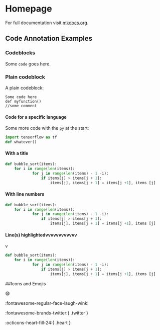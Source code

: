# Homepage

For full documentation visit [mkdocs.org](https://www.mkdocs.org).

## Code Annotation Examples

### Codeblocks

Some `code` goes here.

### Plain codeblock

A plain codeblock:

``` 
Some code here
def myfunction()
//some comment
```

#### Code for a specific language

Some more code with the `py` at the start:

```py
import tensorflow as tf
def whatever()
```
#### With a title

``` py title="bubble_sort.py"
def bubble_sort(items):
    for i in range(len(items)):
            for j in range(len(items) - 1 -i):
                if items[j] > items[j + 1]:
                    items[j], items[j + 1] = items[j +1], items [j]


```

#### With line numbers

``` py linenums="1"
def bubble_sort(items):
    for i in range(len(items)):
            for j in range(len(items) - 1 -i):
                if items[j] > items[j + 1]:
                    items[j], items[j + 1] = items[j +1], items [j]
```

#### Line(s) highlightedvvvvvvvvvvvv
v
``` py hl_lines="2 3"
def bubble_sort(items):
    for i in range(len(items)):
            for j in range(len(items) - 1 -i):
                if items[j] > items[j + 1]:
                    items[j], items[j + 1] = items[j +1], items [j]
```

##Icons and Emojis

:smile: 

:fontawesome-regular-face-laugh-wink:

:fontawesome-brands-twitter:{ .twitter }

:octicons-heart-fill-24:{ .heart }